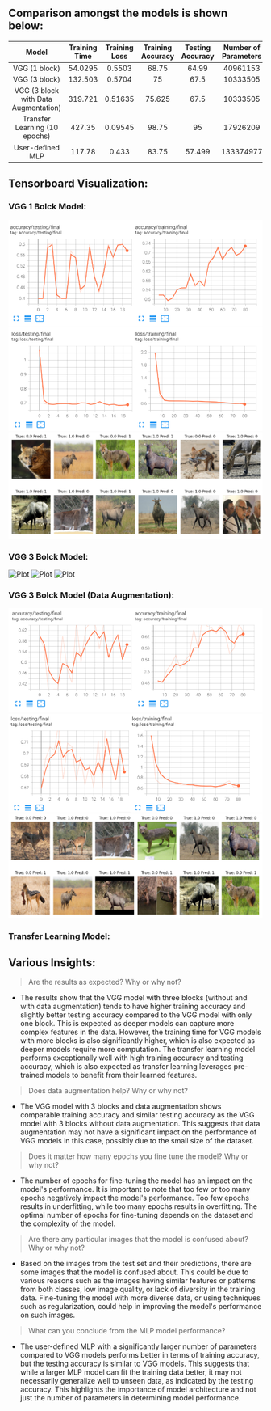 ## Comparison amongst the models is shown below:

<p align = "center">
  
   | **Model** | **Training Time** | **Training Loss** |  **Training Accuracy** | **Testing Accuracy** | **Number of Parameters** |
   |:-----------:|:-----------------:|:----------------:|:----------------------:| :-------------------:| :-----------------------:|
   |   VGG (1 block)        |      54.0295     |    0.5503   |     68.75      |      64.99     |   40961153    | 
   |   VGG (3 block)        |      132.503     |    0.5704   |     75     |      67.5     |   10333505    | 
   |   VGG (3 block with Data Augmentation)        |      319.721     |    0.51635   |     75.625     |      67.5     |   10333505    | 
   |   Transfer Learning (10 epochs)       |     427.35    |    0.09545   |     98.75     |      95     |   17926209    |
   |   User-defined MLP        |      117.78     |    0.433   |     83.75     |      57.499     |   133374977    | 
</p>

## Tensorboard Visualization:

### VGG 1 Bolck Model:

![Plot](https://github.com/JINAY08/es654_assignment5_jinay_neel/blob/main/images/vgg_1block_accuracy.png)
![Plot](https://github.com/JINAY08/es654_assignment5_jinay_neel/blob/main/images/vgg_1block_loss.png)
![Plot](https://github.com/JINAY08/es654_assignment5_jinay_neel/blob/main/images/vgg_1block_images.png)


### VGG 3 Bolck Model:

![Plot]()
![Plot]()
![Plot]()

### VGG 3 Bolck Model (Data Augmentation):

![Plot](https://github.com/JINAY08/es654_assignment5_jinay_neel/blob/main/images/vgg_3blockdataaugment_accuracy.png)
![Plot](https://github.com/JINAY08/es654_assignment5_jinay_neel/blob/main/images/vgg_3block_dataaugment_loss.png)
![Plot](https://github.com/JINAY08/es654_assignment5_jinay_neel/blob/main/images/vgg_3block_dataaugment_images.png)

### Transfer Learning Model:

## Various Insights:
> Are the results as expected? Why or why not?
- The results show that the VGG model with three blocks (without and with data augmentation) tends to have higher training accuracy and slightly better testing accuracy compared to the VGG model with only one block. This is expected as deeper models can capture more complex features in the data. However, the training time for VGG models with more blocks is also significantly higher, which is also expected as deeper models require more computation. The transfer learning model performs exceptionally well with high training accuracy and testing accuracy, which is also expected as transfer learning leverages pre-trained models to benefit from their learned features.
  
> Does data augmentation help? Why or why not?
- The VGG model with 3 blocks and data augmentation shows comparable training accuracy and similar testing accuracy as the VGG model with 3 blocks without data augmentation. This suggests that data augmentation may not have a significant impact on the performance of VGG models in this case, possibly due to the small size of the dataset.
  
> Does it matter how many epochs you fine tune the model? Why or why not?
- The number of epochs for fine-tuning the model has an impact on the model's performance. It is important to note that too few or too many epochs negatively impact the model's performance. Too few epochs results in underfitting, while too many epochs results in overfitting. The optimal number of epochs for fine-tuning depends on the dataset and the complexity of the model.

> Are there any particular images that the model is confused about? Why or why not?
- Based on the images from the test set and their predictions, there are some images that the model is confused about. This could be due to various reasons such as the images having similar features or patterns from both classes, low image quality, or lack of diversity in the training data. Fine-tuning the model with more diverse data, or using techniques such as regularization, could help in improving the model's performance on such images.

> What can you conclude from the MLP model performance?
- The user-defined MLP with a significantly larger number of parameters compared to VGG models performs better in terms of training accuracy, but the testing accuracy is similar to VGG models. This suggests that while a larger MLP model can fit the training data better, it may not necessarily generalize well to unseen data, as indicated by the testing accuracy. This highlights the importance of model architecture and not just the number of parameters in determining model performance.
